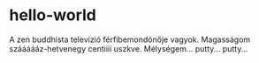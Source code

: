 # hello-world
A zen buddhista televízió férfibemondónője vagyok. Magasságom száááááz-hetvenegy centiiii uszkve. Mélységem... putty... putty...
